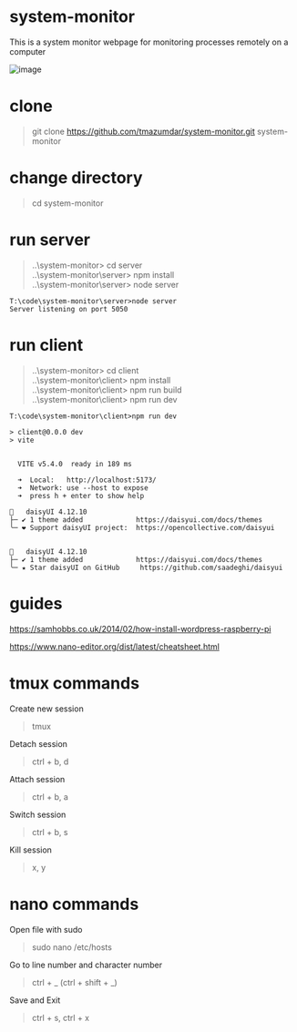 # system-monitor
This is a system monitor webpage for monitoring processes remotely on a computer

![image](https://github.com/user-attachments/assets/041ea585-3ca1-4af8-bab8-01b36d1aaf3c)


# clone 
> git clone https://github.com/tmazumdar/system-monitor.git system-monitor

# change directory
> cd system-monitor

# run server
> ..\system-monitor> cd server  
> ..\system-monitor\server> npm install  
> ..\system-monitor\server> node server

```
T:\code\system-monitor\server>node server
Server listening on port 5050
```

# run client
> ..\system-monitor> cd client  
> ..\system-monitor\client> npm install  
> ..\system-monitor\client> npm run build  
> ..\system-monitor\client> npm run dev  

```
T:\code\system-monitor\client>npm run dev

> client@0.0.0 dev
> vite


  VITE v5.4.0  ready in 189 ms

  ➜  Local:   http://localhost:5173/
  ➜  Network: use --host to expose
  ➜  press h + enter to show help

🌼   daisyUI 4.12.10
├─ ✔︎ 1 theme added             https://daisyui.com/docs/themes
╰─ ❤︎ Support daisyUI project:  https://opencollective.com/daisyui


🌼   daisyUI 4.12.10
├─ ✔︎ 1 theme added             https://daisyui.com/docs/themes
╰─ ★ Star daisyUI on GitHub     https://github.com/saadeghi/daisyui
```

# guides
https://samhobbs.co.uk/2014/02/how-install-wordpress-raspberry-pi

https://www.nano-editor.org/dist/latest/cheatsheet.html

# tmux commands
Create new session
> tmux

Detach session
> ctrl + b, d

Attach session
> ctrl + b, a

Switch session
> ctrl + b, s

Kill session
> x, y

# nano commands
Open file with sudo
> sudo nano /etc/hosts

Go to line number and character number
> ctrl + _ (ctrl + shift + _)

Save and Exit
> ctrl + s, ctrl + x


